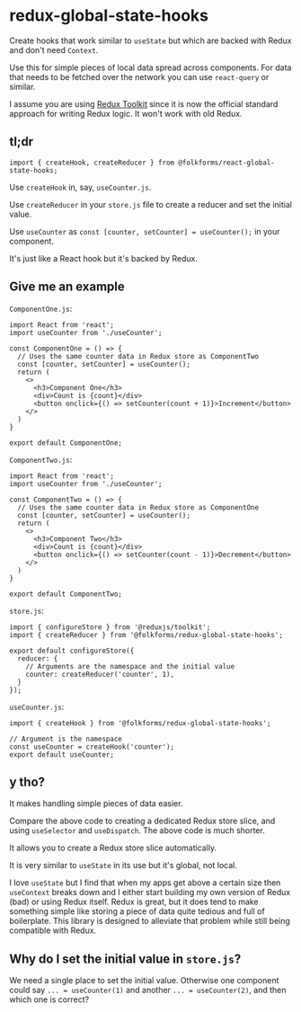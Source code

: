 # redux-global-state-hooks

Create hooks that work similar to `useState` but which are backed with Redux and don't need `Context`.

Use this for simple pieces of local data spread across components. For data that needs to be fetched over the network you can use `react-query` or similar.

I assume you are using [Redux Toolkit](https://redux-toolkit.js.org/) since it is now the official standard approach for writing Redux logic. It won't work with old Redux.

## tl;dr

`import { createHook, createReducer } from @folkforms/react-global-state-hooks;`

Use `createHook` in, say, `useCounter.js`.

Use `createReducer` in your `store.js` file to create a reducer and set the initial value.

Use `useCounter` as `const [counter, setCounter] = useCounter();` in your component.

It's just like a React hook but it's backed by Redux.

## Give me an example

`ComponentOne.js`:

```
import React from 'react';
import useCounter from './useCounter';

const ComponentOne = () => {
  // Uses the same counter data in Redux store as ComponentTwo
  const [counter, setCounter] = useCounter();
  return (
    <>
      <h3>Component One</h3>
      <div>Count is {count}</div>
      <button onclick={() => setCounter(count + 1)}>Increment</button>
    </>
  )
}

export default ComponentOne;
```

`ComponentTwo.js`:

```
import React from 'react';
import useCounter from './useCounter';

const ComponentTwo = () => {
  // Uses the same counter data in Redux store as ComponentOne
  const [counter, setCounter] = useCounter();
  return (
    <>
      <h3>Component Two</h3>
      <div>Count is {count}</div>
      <button onclick={() => setCounter(count - 1)}>Decrement</button>
    </>
  )
}

export default ComponentTwo;
```

`store.js`:

```
import { configureStore } from '@reduxjs/toolkit';
import { createReducer } from '@folkforms/redux-global-state-hooks';

export default configureStore({
  reducer: {
    // Arguments are the namespace and the initial value
    counter: createReducer('counter', 1),
  }
});
```

`useCounter.js`:

```
import { createHook } from '@folkforms/redux-global-state-hooks';

// Argument is the namespace
const useCounter = createHook('counter');
export default useCounter;
```

## y tho?

It makes handling simple pieces of data easier.

Compare the above code to creating a dedicated Redux store slice, and using `useSelector` and `useDispatch`. The above code is much shorter.

It allows you to create a Redux store slice automatically.

It is very similar to `useState` in its use but it's global, not local.

I love `useState` but I find that when my apps get above a certain size then `useContext` breaks down and I either start building my own version of Redux (bad) or using Redux itself. Redux is great, but it does tend to make something simple like storing a piece of data quite tedious and full of boilerplate. This library is designed to alleviate that problem while still being compatible with Redux.

## Why do I set the initial value in `store.js`?

We need a single place to set the initial value. Otherwise one component could say `... = useCounter(1)` and another `... = useCounter(2)`, and then which one is correct?
